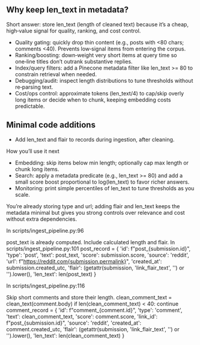

## Why keep len_text in metadata? 
Short answer: store len_text (length of cleaned text) because it’s a cheap, high‑value signal for quality, ranking, and cost control.

- Quality gating: quickly drop thin content (e.g., posts with <80 chars; comments <40). Prevents low‑signal items from entering the corpus.
- Ranking/boosting: down‑weight very short items at query time so one‑line titles don’t outrank substantive replies.
- Index/query filters: add a Pinecone metadata filter like len_text >= 80 to constrain retrieval when needed.
- Debugging/audit: inspect length distributions to tune thresholds without re‑parsing text.
- Cost/ops control: approximate tokens (len_text/4) to cap/skip overly long items or decide when to chunk, keeping embedding costs predictable.

## Minimal code additions

- Add len_text and flair to records during ingestion, after cleaning.

How you’ll use it next

- Embedding: skip items below min length; optionally cap max length or chunk long items.
- Search: apply a metadata predicate (e.g., len_text >= 80) and add a small score boost proportional to log(len_text) to favor richer answers.
- Monitoring: print simple percentiles of len_text to tune thresholds as you scale.

You’re already storing type and url; adding flair and len_text keeps the metadata minimal but gives you strong controls over relevance and cost without extra dependencies.







In scripts/ingest_pipeline.py:96

post_text is already computed. Include calculated length and flair.
In scripts/ingest_pipeline.py:101
post_record = {
'id': f"post_{submission.id}",
'type': 'post',
'text': post_text,
'score': submission.score,
'source': 'reddit',
'url': f"https://reddit.com{submission.permalink}",
'created_at': submission.created_utc,
'flair': (getattr(submission, 'link_flair_text', '') or '').lower(),
'len_text': len(post_text)
}

In scripts/ingest_pipeline.py:116

Skip short comments and store their length.
clean_comment_text = clean_text(comment.body)
if len(clean_comment_text) < 40:
continue
comment_record = {
'id': f"comment_{comment.id}",
'type': 'comment',
'text': clean_comment_text,
'score': comment.score,
'link_id': f"post_{submission.id}",
'source': 'reddit',
'created_at': comment.created_utc,
'flair': (getattr(submission, 'link_flair_text', '') or '').lower(),
'len_text': len(clean_comment_text)
}

